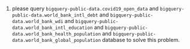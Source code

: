 1. please query `bigquery-public-data.covid19_open_data` and `bigquery-public-data.world_bank_intl_debt` and `bigquery-public-data.world_bank_wdi` and `bigquery-public-data.world_bank_intl_education` and `bigquery-public-data.world_bank_health_population` and `bigquery-public-data.world_bank_global_population` database to solve this problem.